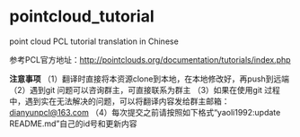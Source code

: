# pointcloud_tutorial
point cloud PCL  tutorial translation in Chinese

参考PCL官方地址：http://pointclouds.org/documentation/tutorials/index.php

**注意事项**
（1）翻译时直接将本资源clone到本地，在本地修改好，再push到远端
（2）遇到git 问题可以咨询群主，可直接联系为群主
（3）如果在使用git 过程中，遇到实在无法解决的问题，可以将翻译内容发给群主邮箱：dianyunpcl@163.com
（4）每次提交之前请按照如下格式“yaoli1992:update README.md”自己的id号和更新内容
